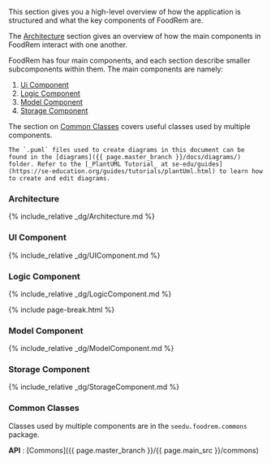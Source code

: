 <!--markdownlint-disable-file first-line-h1 -->

This section gives you a high-level overview of how the application is structured and what the key components of FoodRem are.

The [Architecture](#architecture) section gives an overview of how the main components in FoodRem interact with one another.

FoodRem has four main components, and each section describe smaller subcomponents within them.
The main components are namely:

1. [Ui Component](#ui-component)
1. [Logic Component](#logic-component)
1. [Model Component](#model-component)
1. [Storage Component](#storage-component)

The section on [Common Classes](#common-classes) covers useful classes used by multiple components.

```note
The `.puml` files used to create diagrams in this document can be found in the [diagrams]({{ page.master_branch }}/docs/diagrams/) folder. Refer to the [_PlantUML Tutorial_ at se-edu/guides](https://se-education.org/guides/tutorials/plantUml.html) to learn how to create and edit diagrams.
```

### Architecture

{% include_relative _dg/Architecture.md %}

### UI Component

{% include_relative _dg/UIComponent.md %}

### Logic Component

{% include_relative _dg/LogicComponent.md %}

{% include page-break.html %}

### Model Component

{% include_relative _dg/ModelComponent.md %}

### Storage Component

{% include_relative _dg/StorageComponent.md %}

### Common Classes

Classes used by multiple components are in the `seedu.foodrem.commons` package.

**API** : [Commons]({{ page.master_branch }}/{{ page.main_src }}/commons)

